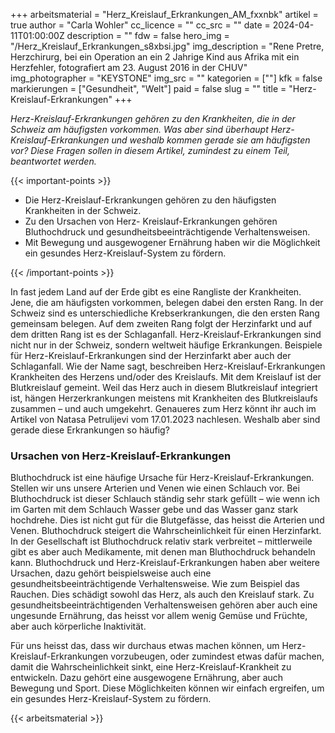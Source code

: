 +++
arbeitsmaterial = "Herz_Kreislauf_Erkrankungen_AM_fxxnbk"
artikel = true
author = "Carla Wohler"
cc_licence = ""
cc_src = ""
date = 2024-04-11T01:00:00Z
description = ""
fdw = false
hero_img = "/Herz_Kreislauf_Erkrankungen_s8xbsi.jpg"
img_description = "Rene Pretre, Herzchirurg, bei ein Operation an ein 2 Jahrige Kind aus Afrika mit ein Herzfehler, fotografiert am 23. August 2016 in der CHUV"
img_photographer = "KEYSTONE"
img_src = ""
kategorien = [""]
kfk = false
markierungen = ["Gesundheit", "Welt"]
paid = false
slug = ""
title = "Herz-Kreislauf-Erkrankungen"
+++

_Herz-Kreislauf-Erkrankungen gehören zu den Krankheiten, die in der Schweiz am häufigsten vorkommen. Was aber sind überhaupt Herz-Kreislauf-Erkrankungen und weshalb kommen gerade sie am häufigsten vor? Diese Fragen sollen in diesem Artikel, zumindest zu einem Teil, beantwortet werden._

{{< important-points >}}

<ul>

<li>Die Herz-Kreislauf-Erkrankungen gehören zu den häufigsten Krankheiten in der Schweiz. </li>

<li>Zu den Ursachen von Herz- Kreislauf-Erkrankungen gehören Bluthochdruck und gesundheitsbeeinträchtigende Verhaltensweisen.</li>

<li>Mit Bewegung und ausgewogener Ernährung haben wir die Möglichkeit ein gesundes Herz-Kreislauf-System zu fördern.</li>

</ul>

{{< /important-points >}}

In fast jedem Land auf der Erde gibt es eine Rangliste der Krankheiten. Jene, die am häufigsten vorkommen, belegen dabei den ersten Rang. In der Schweiz sind es unterschiedliche Krebserkrankungen, die den ersten Rang gemeinsam belegen. Auf dem zweiten Rang folgt der Herzinfarkt und auf dem dritten Rang ist es der Schlaganfall. Herz-Kreislauf-Erkrankungen sind nicht nur in der Schweiz, sondern weltweit häufige Erkrankungen. Beispiele für Herz-Kreislauf-Erkrankungen sind der Herzinfarkt aber auch der Schlaganfall. Wie der Name sagt, beschreiben Herz-Kreislauf-Erkrankungen Krankheiten des Herzens und/oder des Kreislaufs. Mit dem Kreislauf ist der Blutkreislauf gemeint. Weil das Herz auch in diesem Blutkreislauf integriert ist, hängen Herzerkrankungen meistens mit Krankheiten des Blutkreislaufs zusammen – und auch umgekehrt. Genaueres zum Herz könnt ihr auch im Artikel von Natasa Petrulijevi vom 17.01.2023 nachlesen. Weshalb aber sind gerade diese Erkrankungen so häufig?

### Ursachen von Herz-Kreislauf-Erkrankungen

Bluthochdruck ist eine häufige Ursache für Herz-Kreislauf-Erkrankungen. Stellen wir uns unsere Arterien und Venen wie einen Schlauch vor. Bei Bluthochdruck ist dieser Schlauch ständig sehr stark gefüllt – wie wenn ich im Garten mit dem Schlauch Wasser gebe und das Wasser ganz stark hochdrehe. Dies ist nicht gut für die Blutgefässe, das heisst die Arterien und Venen. Bluthochdruck steigert die Wahrscheinlichkeit für einen Herzinfarkt. In der Gesellschaft ist Bluthochdruck relativ stark verbreitet – mittlerweile gibt es aber auch Medikamente, mit denen man Bluthochdruck behandeln kann. Bluthochdruck und Herz-Kreislauf-Erkrankungen haben aber weitere Ursachen, dazu gehört beispielsweise auch eine gesundheitsbeeinträchtigende Verhaltensweise. Wie zum Beispiel das Rauchen. Dies schädigt sowohl das Herz, als auch den Kreislauf stark. Zu gesundheitsbeeinträchtigenden Verhaltensweisen gehören aber auch eine ungesunde Ernährung, das heisst vor allem wenig Gemüse und Früchte, aber auch körperliche Inaktivität.

Für uns heisst das, dass wir durchaus etwas machen können, um Herz-Kreislauf-Erkrankungen vorzubeugen, oder zumindest etwas dafür machen, damit die Wahrscheinlichkeit sinkt, eine Herz-Kreislauf-Krankheit zu entwickeln. Dazu gehört eine ausgewogene Ernährung, aber auch Bewegung und Sport. Diese Möglichkeiten können wir einfach ergreifen, um ein gesundes Herz-Kreislauf-System zu fördern.

{{< arbeitsmaterial >}}
